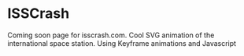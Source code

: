 # ISSCrash
Coming soon page for isscrash.com. Cool SVG animation of the international space station. Using Keyframe animations and Javascript

